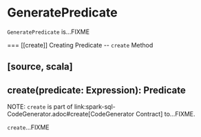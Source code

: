 # GeneratePredicate

`GeneratePredicate` is...FIXME

=== [[create]] Creating Predicate -- `create` Method

[source, scala]
----
create(predicate: Expression): Predicate
----

NOTE: `create` is part of link:spark-sql-CodeGenerator.adoc#create[CodeGenerator Contract] to...FIXME.

`create`...FIXME
